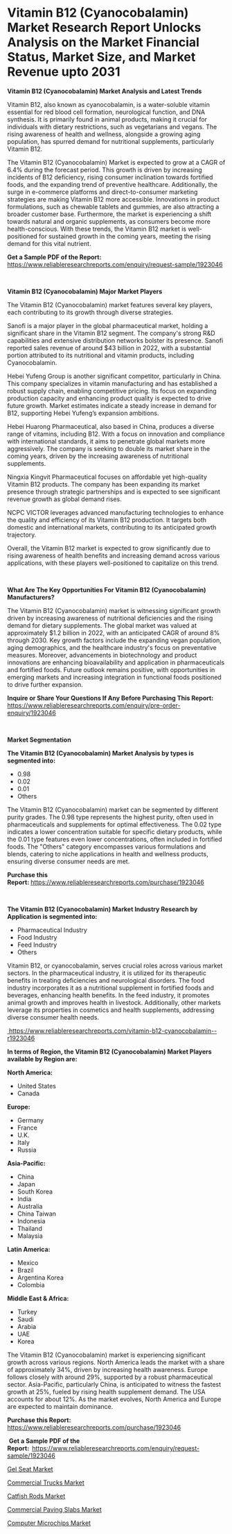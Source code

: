 <p><h1>Vitamin B12 (Cyanocobalamin) Market Research Report Unlocks Analysis on the Market Financial Status, Market Size, and Market Revenue upto 2031</h1></p><p><strong>Vitamin B12 (Cyanocobalamin) Market Analysis and Latest Trends</strong></p>
<p><p>Vitamin B12, also known as cyanocobalamin, is a water-soluble vitamin essential for red blood cell formation, neurological function, and DNA synthesis. It is primarily found in animal products, making it crucial for individuals with dietary restrictions, such as vegetarians and vegans. The rising awareness of health and wellness, alongside a growing aging population, has spurred demand for nutritional supplements, particularly Vitamin B12.</p><p>The Vitamin B12 (Cyanocobalamin) Market is expected to grow at a CAGR of 6.4% during the forecast period. This growth is driven by increasing incidents of B12 deficiency, rising consumer inclination towards fortified foods, and the expanding trend of preventive healthcare. Additionally, the surge in e-commerce platforms and direct-to-consumer marketing strategies are making Vitamin B12 more accessible. Innovations in product formulations, such as chewable tablets and gummies, are also attracting a broader customer base. Furthermore, the market is experiencing a shift towards natural and organic supplements, as consumers become more health-conscious. With these trends, the Vitamin B12 market is well-positioned for sustained growth in the coming years, meeting the rising demand for this vital nutrient.</p></p>
<p><strong>Get a Sample PDF of the Report:&nbsp;</strong> <a href="https://www.reliableresearchreports.com/enquiry/request-sample/1923046?utm_campaign=1677&utm_medium=2&utm_source=Github&utm_content=ia&utm_term=24102024&utm_id=vitamin-b12-cyanocobalamin">https://www.reliableresearchreports.com/enquiry/request-sample/1923046</a></p>
<p>&nbsp;</p>
<p><strong>Vitamin B12 (Cyanocobalamin) Major Market Players</strong></p>
<p><p>The Vitamin B12 (Cyanocobalamin) market features several key players, each contributing to its growth through diverse strategies. </p><p>Sanofi is a major player in the global pharmaceutical market, holding a significant share in the Vitamin B12 segment. The company's strong R&D capabilities and extensive distribution networks bolster its presence. Sanofi reported sales revenue of around $43 billion in 2022, with a substantial portion attributed to its nutritional and vitamin products, including Cyanocobalamin.</p><p>Hebei Yufeng Group is another significant competitor, particularly in China. This company specializes in vitamin manufacturing and has established a robust supply chain, enabling competitive pricing. Its focus on expanding production capacity and enhancing product quality is expected to drive future growth. Market estimates indicate a steady increase in demand for B12, supporting Hebei Yufeng’s expansion ambitions.</p><p>Hebei Huarong Pharmaceutical, also based in China, produces a diverse range of vitamins, including B12. With a focus on innovation and compliance with international standards, it aims to penetrate global markets more aggressively. The company is seeking to double its market share in the coming years, driven by the increasing awareness of nutritional supplements.</p><p>Ningxia Kingvit Pharmaceutical focuses on affordable yet high-quality Vitamin B12 products. The company has been expanding its market presence through strategic partnerships and is expected to see significant revenue growth as global demand rises.</p><p>NCPC VICTOR leverages advanced manufacturing technologies to enhance the quality and efficiency of its Vitamin B12 production. It targets both domestic and international markets, contributing to its anticipated growth trajectory.</p><p>Overall, the Vitamin B12 market is expected to grow significantly due to rising awareness of health benefits and increasing demand across various applications, with these players well-positioned to capitalize on this trend.</p></p>
<p>&nbsp;</p>
<p><strong>What Are The Key Opportunities For Vitamin B12 (Cyanocobalamin) Manufacturers?</strong></p>
<p><p>The Vitamin B12 (Cyanocobalamin) market is witnessing significant growth driven by increasing awareness of nutritional deficiencies and the rising demand for dietary supplements. The global market was valued at approximately $1.2 billion in 2022, with an anticipated CAGR of around 8% through 2030. Key growth factors include the expanding vegan population, aging demographics, and the healthcare industry's focus on preventative measures. Moreover, advancements in biotechnology and product innovations are enhancing bioavailability and application in pharmaceuticals and fortified foods. Future outlook remains positive, with opportunities in emerging markets and increasing integration in functional foods positioned to drive further expansion.</p></p>
<p><strong>Inquire or Share Your Questions If Any Before Purchasing This Report:</strong> <a href="https://www.reliableresearchreports.com/enquiry/pre-order-enquiry/1923046?utm_campaign=1677&utm_medium=2&utm_source=Github&utm_content=ia&utm_term=24102024&utm_id=vitamin-b12-cyanocobalamin">https://www.reliableresearchreports.com/enquiry/pre-order-enquiry/1923046</a></p>
<p>&nbsp;</p>
<p><strong>Market Segmentation</strong></p>
<p><strong>The Vitamin B12 (Cyanocobalamin) Market Analysis by types is segmented into:</strong></p>
<p><ul><li>0.98</li><li>0.02</li><li>0.01</li><li>Others</li></ul></p>
<p><p>The Vitamin B12 (Cyanocobalamin) market can be segmented by different purity grades. The 0.98 type represents the highest purity, often used in pharmaceuticals and supplements for optimal effectiveness. The 0.02 type indicates a lower concentration suitable for specific dietary products, while the 0.01 type features even lower concentrations, often included in fortified foods. The "Others" category encompasses various formulations and blends, catering to niche applications in health and wellness products, ensuring diverse consumer needs are met.</p></p>
<p><strong>Purchase this Report:&nbsp;</strong><a href="https://www.reliableresearchreports.com/purchase/1923046?utm_campaign=1677&utm_medium=2&utm_source=Github&utm_content=ia&utm_term=24102024&utm_id=vitamin-b12-cyanocobalamin">https://www.reliableresearchreports.com/purchase/1923046</a></p>
<p>&nbsp;</p>
<p><strong>The Vitamin B12 (Cyanocobalamin) Market Industry Research by Application is segmented into:</strong></p>
<p><ul><li>Pharmaceutical Industry</li><li>Food Industry</li><li>Feed Industry</li><li>Others</li></ul></p>
<p><p>Vitamin B12, or cyanocobalamin, serves crucial roles across various market sectors. In the pharmaceutical industry, it is utilized for its therapeutic benefits in treating deficiencies and neurological disorders. The food industry incorporates it as a nutritional supplement in fortified foods and beverages, enhancing health benefits. In the feed industry, it promotes animal growth and improves health in livestock. Additionally, other markets leverage its properties in cosmetics and health supplements, addressing diverse consumer health needs.</p></p>
<p><a href="https://www.reliableresearchreports.com/vitamin-b12-cyanocobalamin--r1923046?utm_campaign=1677&utm_medium=2&utm_source=Github&utm_content=ia&utm_term=24102024&utm_id=vitamin-b12-cyanocobalamin">&nbsp;https://www.reliableresearchreports.com/vitamin-b12-cyanocobalamin--r1923046</a></p>
<p><strong>In terms of Region, the Vitamin B12 (Cyanocobalamin) Market Players available by Region are:</strong></p>
<p>
    <p> <strong> North America: </strong>
        <ul>
            <li>United States</li>
            <li>Canada</li>
        </ul>
        </p> 
    <p> <strong> Europe: </strong>
        <ul>
            <li>Germany</li>
            <li>France</li>
            <li>U.K.</li>
            <li>Italy</li>
            <li>Russia</li>
        </ul>
        </p> 
    <p> <strong> Asia-Pacific: </strong>
        <ul>
            <li>China</li>
            <li>Japan</li>
            <li>South Korea</li>
            <li>India</li>
            <li>Australia</li>
            <li>China Taiwan</li>
            <li>Indonesia</li>
            <li>Thailand</li>
            <li>Malaysia</li>
        </ul>
        </p> 
    <p> <strong> Latin America: </strong>
        <ul>
            <li>Mexico</li>
            <li>Brazil</li>
            <li>Argentina Korea</li>
            <li>Colombia</li>
        </ul>
        </p> 
    <p> <strong> Middle East & Africa: </strong>
        <ul>
            <li>Turkey</li>
            <li>Saudi</li>
            <li>Arabia</li>
            <li>UAE</li>
            <li>Korea</li>
        </ul>
    </p>
    </p>
<p><p>The Vitamin B12 (Cyanocobalamin) market is experiencing significant growth across various regions. North America leads the market with a share of approximately 34%, driven by increasing health awareness. Europe follows closely with around 29%, supported by a robust pharmaceutical sector. Asia-Pacific, particularly China, is anticipated to witness the fastest growth at 25%, fueled by rising health supplement demand. The USA accounts for about 12%. As the market evolves, North America and Europe are expected to maintain dominance.</p></p>
<p><strong>Purchase this Report: </strong><a href="https://www.reliableresearchreports.com/purchase/1923046?utm_campaign=1677&utm_medium=2&utm_source=Github&utm_content=ia&utm_term=24102024&utm_id=vitamin-b12-cyanocobalamin">https://www.reliableresearchreports.com/purchase/1923046</a></p>
<p>&nbsp;<strong>Get a Sample PDF of the Report:&nbsp;&nbsp;</strong><a href="https://www.reliableresearchreports.com/enquiry/request-sample/1923046?utm_campaign=1677&utm_medium=2&utm_source=Github&utm_content=ia&utm_term=24102024&utm_id=vitamin-b12-cyanocobalamin">https://www.reliableresearchreports.com/enquiry/request-sample/1923046</a></p>
<p><strong></strong></p>
<p><p><a href="https://www.linkedin.com/pulse/gel-seat-market-indicators-size-regional-breakdown-player-eaewe?utm_campaign=1677&utm_medium=2&utm_source=Github&utm_content=ia&utm_term=24102024&utm_id=vitamin-b12-cyanocobalamin">Gel Seat Market</a></p><p><a href="https://www.linkedin.com/pulse/global-commercial-trucks-nexus-sector-confluences-regional-3roge?utm_campaign=1677&utm_medium=2&utm_source=Github&utm_content=ia&utm_term=24102024&utm_id=vitamin-b12-cyanocobalamin">Commercial Trucks Market</a></p><p><a href="https://www.linkedin.com/pulse/catfish-rods-market2024-2031-industry-insights-investment-qdchc?utm_campaign=1677&utm_medium=2&utm_source=Github&utm_content=ia&utm_term=24102024&utm_id=vitamin-b12-cyanocobalamin">Catfish Rods Market</a></p><p><a href="https://www.linkedin.com/pulse/global-commercial-paving-slabs-market-trends-innovations-forward-looking-9jwwe?utm_campaign=1677&utm_medium=2&utm_source=Github&utm_content=ia&utm_term=24102024&utm_id=vitamin-b12-cyanocobalamin">Commercial Paving Slabs Market</a></p><p><a href="https://www.linkedin.com/pulse/computer-microchips-market-size-segmentation-trends-growth-jflze?utm_campaign=1677&utm_medium=2&utm_source=Github&utm_content=ia&utm_term=24102024&utm_id=vitamin-b12-cyanocobalamin">Computer Microchips Market</a></p></p>